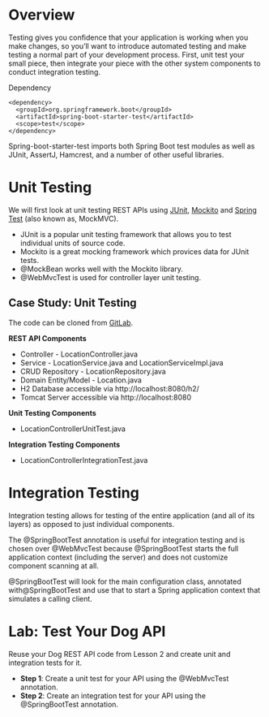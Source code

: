 # Overview

Testing gives you confidence that your application is working when you make changes, so you’ll want to introduce automated testing and make testing a normal part of your development process. First, unit test your small piece, then integrate your piece with the other system components to conduct integration testing.

Dependency
```
<dependency>
  <groupId>org.springframework.boot</groupId>
  <artifactId>spring-boot-starter-test</artifactId>
  <scope>test</scope>
</dependency>
```
Spring-boot-starter-test imports both Spring Boot test modules as well as JUnit, AssertJ, Hamcrest, and a number of other useful libraries.

# Unit Testing
We will first look at unit testing REST APIs using [JUnit](https://junit.org/junit5/), [Mockito](https://site.mockito.org/) and [Spring Test](https://docs.spring.io/spring-framework/docs/current/javadoc-api/org/springframework/test/web/servlet/MockMvc.html) (also known as, MockMVC).

* JUnit is a popular unit testing framework that allows you to test individual units of source code.
* Mockito is a great mocking framework which provices data for JUnit tests.
* @MockBean works well with the Mockito library.
* @WebMvcTest is used for controller layer unit testing.

## Case Study: Unit Testing
The code can be cloned from [GitLab](https://gitlab.com/videolearning/udacity-java/tree/master/Lesson8-testing).

__REST API Components__
* Controller - LocationController.java
* Service - LocationService.java and LocationServiceImpl.java
* CRUD Repository - LocationRepository.java
* Domain Entity/Model - Location.java
* H2 Database accessible via http://localhost:8080/h2/
* Tomcat Server accessible via http://localhost:8080

__Unit Testing Components__
* LocationControllerUnitTest.java

__Integration Testing Components__
* LocationControllerIntegrationTest.java


# Integration Testing
Integration testing allows for testing of the entire application (and all of its layers) as opposed to just individual components.

The @SpringBootTest annotation is useful for integration testing and is chosen over @WebMvcTest because @SpringBootTest starts the full application context (including the server) and does not customize component scanning at all.

@SpringBootTest will look for the main configuration class, annotated with@SpringBootTest and use that to start a Spring application context that simulates a calling client.


# Lab: Test Your Dog API
Reuse your Dog REST API code from Lesson 2 and create unit and integration tests for it.

* __Step 1__: Create a unit test for your API using the @WebMvcTest annotation.
* __Step 2__: Create an integration test for your API using the @SpringBootTest annotation.
